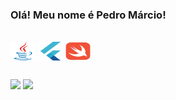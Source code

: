 ### Olá! Meu nome é Pedro Márcio!

<div style="display: inline_block"><br>
  <img align="center" alt="PedroJava" height="30" width="40" src="https://github.com/devicons/devicon/blob/master/icons/java/java-original.svg">
  <img align="center" alt="PedroFlutter" height="30" width="40" src="https://github.com/devicons/devicon/blob/master/icons/flutter/flutter-original.svg">
  <img align="center" alt="PedroSwift" height="30" width="40" src="https://github.com/devicons/devicon/blob/master/icons/swift/swift-original.svg">
</div>
  
  ## 
 
<div> 
  <a href="mailto:pedro.marcio.os7@gmail.com?subject=Entrando%20em%20contato&body=Ol%C3%A1%20Pedro" target="_blank"><img src="https://img.shields.io/badge/Gmail-D14836?style=for-the-badge&logo=gmail&logoColor=white" target="_blank"></a>
  <a href="https://www.linkedin.com/in/pedro-márcio-oliveira-silveira-130490198/" target="_blank"><img src="https://img.shields.io/badge/LinkedIn-0077B5?style=for-the-badge&logo=linkedin&logoColor=white" target="_blank"></a>
</div>
